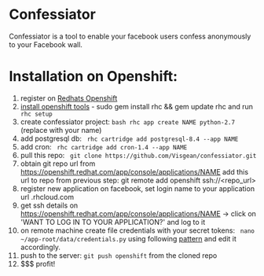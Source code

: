 Confessiator
=============

Confessiator is a tool to enable your facebook users confess anonymously to your Facebook wall.



Installation on Openshift: 
==========================

1. register on [Redhats Openshift](https://www.openshift.com/)
2. [install openshift tools](https://www.openshift.com/get-started) - sudo gem install rhc && gem update rhc and run ``` rhc setup```
3. create confessiator project: ```bash rhc app create NAME python-2.7``` (replace with your name)
4. add postgresql db: ``` rhc cartridge add postgresql-8.4 --app NAME```
5. add cron: ``` rhc cartridge add cron-1.4 --app NAME```
6. pull this repo: ``` git clone https://github.com/Visgean/confessiator.git```
7. obtain git repo url from https://openshift.redhat.com/app/console/applications/NAME add this url to repo from previous step: git remote add openshift ssh://<repo_url>
8. register new application on facebook, set login name to your application url <sudbomain>.rhcloud.com
9. get ssh details on https://openshift.redhat.com/app/console/applications/NAME -> click on 'WANT TO LOG IN TO YOUR APPLICATION?' and log to it
10. on remote machine create file credentials with your secret tokens: ``` nano ~/app-root/data/credentials.py``` using following [pattern](https://github.com/Visgean/confessiator/blob/master/confessiator/credentials_template.py) and edit it accordingly.
11. push to the server: ``` git push openshift ``` from the cloned repo
12. $$$ profit!